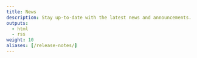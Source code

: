 ```yaml
---
title: News
description: Stay up-to-date with the latest news and announcements.
outputs:
  - html
  - rss
weight: 10
aliases: [/release-notes/]
---
```

